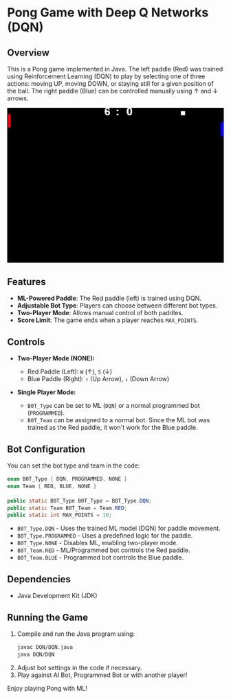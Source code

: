 # Pong Game with Deep Q Networks (DQN)

## Overview

This is a Pong game implemented in Java. The left paddle (Red) was trained using Reinforcement Learning (DQN) to play by selecting one of three actions: moving UP, moving DOWN, or staying still for a given position of the ball. The right paddle (Blue) can be controlled manually using ↑ and ↓ arrows.

![Demo](assets/demo.gif)
## Features

- **ML-Powered Paddle**: The Red paddle (left) is trained using DQN.
- **Adjustable Bot Type**: Players can choose between different bot types.
- **Two-Player Mode**: Allows manual control of both paddles.
- **Score Limit**: The game ends when a player reaches `MAX_POINTS`.

## Controls

- **Two-Player Mode (NONE):**

  - Red Paddle (Left): `W` (↑), `S` (↓)
  - Blue Paddle (Right): `↑` (Up Arrow), `↓` (Down Arrow)

- **Single Player Mode:**

  - `B0T_Type` can be set to ML (`DQN`) or a normal programmed bot (`PROGRAMMED`).
  - `B0T_Team` can be assigned to a normal bot. Since the ML bot was trained as the Red paddle, it won't work for the Blue paddle.

## Bot Configuration

You can set the bot type and team in the code:

```java
enum B0T_Type { DQN, PROGRAMMED, NONE }
enum Team { RED, BLUE, NONE }

public static B0T_Type B0T_Type = B0T_Type.DQN;
public static Team B0T_Team = Team.RED;
public static int MAX_POINTS = 10;
```

- `B0T_Type.DQN` - Uses the trained ML model (DQN) for paddle movement.
- `B0T_Type.PROGRAMMED` - Uses a predefined logic for the paddle.
- `B0T_Type.NONE` - Disables ML, enabling two-player mode.
- `B0T_Team.RED` - ML/Programmed bot controls the Red paddle.
- `B0T_Team.BLUE` - Programmed bot controls the Blue paddle.

## Dependencies

- Java Development Kit (JDK)

## Running the Game

1. Compile and run the Java program using:
   ```sh
   javac DQN/DQN.java
   java DQN/DQN
   ```
2. Adjust bot settings in the code if necessary.
3. Play against AI Bot, Programmed Bot or with another player!

Enjoy playing Pong with ML!
